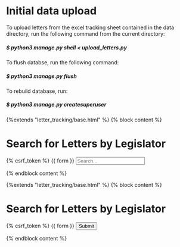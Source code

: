 # Initial data upload
To upload letters from the excel tracking sheet contained in the data directory, run the following command from the current directory:

##### $ python3 manage.py shell < upload_letters.py

To flush databse, run the following command:
##### $ python3 manage.py flush

To rebuild database, run:
##### $ python3 manage.py createsuperuser


{%extends "letter_tracking/base.html" %}
{% block content %}
    <h1 class="mb-3">Search for Letters by Legislator</h1>
    <form action="{% url 'search_results' %}" method="get">
        {% csrf_token %}
        {{ form }}
        <input name="q" type="text" placeholder="Search...">
    </form>
{% endblock content %}

{%extends "letter_tracking/base.html" %}
{% block content %}
    <h1 class="mb-3">Search for Letters by Legislator</h1>
    <form action="{% url 'search_results' %}" method="get">
        {% csrf_token %}
        {{ form }}
        <input name="q" type="submit" value="Submit">
    </form>
{% endblock content %}


